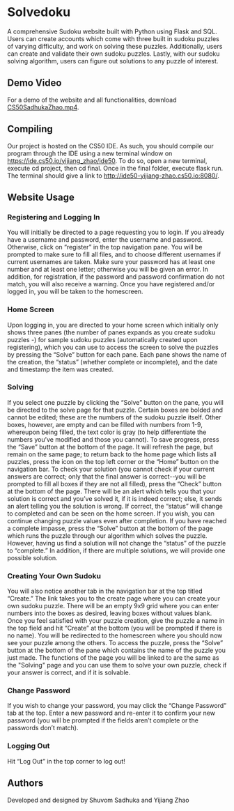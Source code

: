# Solvedoku

A comprehensive Sudoku website built with Python using Flask and SQL. Users can create accounts which come with three built in sudoku puzzles of varying difficulty, and work on solving these puzzles. Additionally, users can create and validate their own sudoku puzzles. Lastly, with our sudoku solving algorithm, users can figure out solutions to any puzzle of interest.

## Demo Video

For a demo of the website and all functionalities, download [CS50SadhukaZhao.mp4](https://github.com/yizhao3721/sudoku/blob/master/CS50SadhukaZhao.mp4).

## Compiling

Our project is hosted on the CS50 IDE.  As such, you should compile our program through the IDE using a new terminal window on https://ide.cs50.io/yijiang_zhao/ide50.  To do so, open a new terminal, execute cd project, then cd final.  Once in the final folder, execute flask run.  The terminal should give a link to http://ide50-yijiang-zhao.cs50.io:8080/.

## Website Usage

### Registering and Logging In

You will initially be directed to a page requesting you to login.  If you already have a username and password, enter the username and password.  Otherwise, click on “register” in the top navigation pane. You will be prompted to make sure to fill all files, and to choose different usernames if current usernames are taken. Make sure your password has at least one number and at least one letter; otherwise you will be given an error. In addition, for registration, if the password and password confirmation do not match, you will also receive a warning. Once you have registered and/or logged in, you will be taken to the homescreen.

### Home Screen

Upon logging in, you are directed to your home screen which initially only shows three panes (the number of panes expands as you create sudoku puzzles -) for sample sudoku puzzles (automatically created upon registering), which you can use to access the screen to solve the puzzles by pressing the “Solve” button for each pane. Each pane shows the name of the creation, the “status” (whether complete or incomplete), and the date and timestamp the item was created.

### Solving

If you select one puzzle by clicking the “Solve” button on the pane, you will be directed to the solve page for that puzzle. Certain boxes are bolded and cannot be edited; these are the numbers of the sudoku puzzle itself. Other boxes, however, are empty and can be filled with numbers from 1-9, whereupon being filled, the text color is gray (to help differentiate the numbers you’ve modified and those you cannot).
To save progress, press the “Save” button at the bottom of the page. It will refresh the page, but remain on the same page; to return back to the home page which lists all puzzles, press the icon on the top left corner or the “Home” button on the navigation bar.
To check your solution (you cannot check if your current answers are correct; only that the final answer is correct--you will be prompted to fill all boxes if they are not all filled), press the “Check” button at the bottom of the page. There will be an alert which tells you that your solution is correct and you’ve solved it, if it is indeed correct; else, it sends an alert telling you the solution is wrong. If correct, the “status” will change to completed and can be seen on the home screen. If you wish, you can continue changing puzzle values even after completion.
If you have reached a complete impasse, press the “Solve” button at the bottom of the page which runs the puzzle through our algorithm which solves the puzzle. However, having us find a solution will not change the “status” of the puzzle to “complete.” In addition, if there are multiple solutions, we will provide one possible solution.

### Creating Your Own Sudoku

You will also notice another tab in the navigation bar at the top titled “Create.” The link takes you to the create page where you can create your own sudoku puzzle. There will be an empty 9x9 grid where you can enter numbers into the boxes as desired, leaving boxes without values blank.  Once you feel satisfied with your puzzle creation, give the puzzle a name in the top field and hit “Create” at the bottom (you will be prompted if there is no name).  You will be redirected to the homescreen where you should now see your puzzle among the others. To access the puzzle, press the “Solve” button at the bottom of the pane which contains the name of the puzzle you just made. The functions of the page you will be linked to are the same as the "Solving" page and you can use them to solve your own puzzle, check if your answer is correct, and if it is solvable.

### Change Password

If you wish to change your password, you may click the “Change Password” tab at the top. Enter a new password and re-enter it to confirm your new password (you will be prompted if the fields aren’t complete or the passwords don’t match).

### Logging Out

Hit “Log Out” in the top corner to log out!

## Authors
Developed and designed by Shuvom Sadhuka and Yijiang Zhao